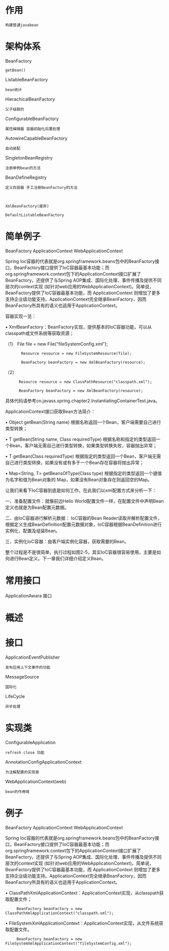 


# 作用

    构建普通javabean
    

# 架构体系


BeanFactory

    getBean()
    
ListableBeanFactory

    bean统计

HierachicalBeanFactory

    父子级联的
    
    
ConfigurableBeanFactory

    属性编辑器 容器初始化后置处理
    
AutowireCapableBeanFactory

    自动装配
    
SingletonBeanRegistry
    
    注册单例bean的方法
    
BeanDefineRegistry

    定义向容器 手工注册BeanFactory的方法
                        

    
    XmlBeanFactory(废弃)
    
    DefaultListableBeanFactory
    
 # 简单例子
 
    
    

BeanFactory ApplicationContext WebApplicationContext


Spring Ioc容器的代表就是org.springframework.beans包中的BeanFactory接口，BeanFactory接口提供了IoC容器最基本功能；而org.springframework.context包下的ApplicationContext接口扩展了BeanFactory，还提供了与Spring AOP集成、国际化处理、事件传播及提供不同层次的context实现 (如针对web应用的WebApplicationContext)。简单说， BeanFactory提供了IoC容器最基本功能，而 ApplicationContext 则增加了更多支持企业级功能支持。ApplicationContext完全继承BeanFactory，因而BeanFactory所具有的语义也适用于ApplicationContext。

容器实现一览：

• XmlBeanFactory：BeanFactory实现，提供基本的IoC容器功能，可以从classpath或文件系统等获取资源；

  （1）  File file = new File("fileSystemConfig.xml");

           Resource resource = new FileSystemResource(file);

           BeanFactory beanFactory = new XmlBeanFactory(resource);

  （2）

          Resource resource = new ClassPathResource("classpath.xml");                 

          BeanFactory beanFactory = new XmlBeanFactory(resource);

 



具体代码请参考cn.javass.spring.chapter2.InstantiatingContainerTest.java。

 

ApplicationContext接口获取Bean方法简介：

• Object getBean(String name) 根据名称返回一个Bean，客户端需要自己进行类型转换；

• T getBean(String name, Class<T> requiredType) 根据名称和指定的类型返回一个Bean，客户端无需自己进行类型转换，如果类型转换失败，容器抛出异常；

• T getBean(Class<T> requiredType) 根据指定的类型返回一个Bean，客户端无需自己进行类型转换，如果没有或有多于一个Bean存在容器将抛出异常；

• Map<String, T> getBeansOfType(Class<T> type) 根据指定的类型返回一个键值为名字和值为Bean对象的 Map，如果没有Bean对象存在则返回空的Map。

 

让我们来看下IoC容器到底是如何工作。在此我们以xml配置方式来分析一下：

 

一、准备配置文件：就像前边Hello World配置文件一样，在配置文件中声明Bean定义也就是为Bean配置元数据。

二、由IoC容器进行解析元数据： IoC容器的Bean Reader读取并解析配置文件，根据定义生成BeanDefinition配置元数据对象，IoC容器根据BeanDefinition进行实例化、配置及组装Bean。

三、实例化IoC容器：由客户端实例化容器，获取需要的Bean。

 

整个过程是不是很简单，执行过程如图2-5，其实IoC容器很容易使用，主要是如何进行Bean定义。下一章我们详细介绍定义Bean。










# 常用接口  

   ApplicationAwara 接口

# 概述


# 接口


ApplicationEventPublisher

    发布应用上下文事件的功能


MessageSource

    国际化
    
LifeCycle

    异步处理
    
# 实现类


ConfigurableApplication

    refresh close 功能       


AnnotationConfigApplicationContext

    为注解配置的实现类
    
WebApplicationContext(web)

    bean的作用域    


# 例子


BeanFactory ApplicationContext WebApplicationContext


Spring Ioc容器的代表就是org.springframework.beans包中的BeanFactory接口，BeanFactory接口提供了IoC容器最基本功能；而org.springframework.context包下的ApplicationContext接口扩展了BeanFactory，还提供了与Spring AOP集成、国际化处理、事件传播及提供不同层次的context实现 (如针对web应用的WebApplicationContext)。简单说， BeanFactory提供了IoC容器最基本功能，而 ApplicationContext 则增加了更多支持企业级功能支持。ApplicationContext完全继承BeanFactory，因而BeanFactory所具有的语义也适用于ApplicationContext。


• ClassPathXmlApplicationContext：ApplicationContext实现，从classpath获取配置文件；

         BeanFactory beanFactory = new ClassPathXmlApplicationContext("classpath.xml");

• FileSystemXmlApplicationContext：ApplicationContext实现，从文件系统获取配置文件。

         BeanFactory beanFactory = new FileSystemXmlApplicationContext("fileSystemConfig.xml");

 